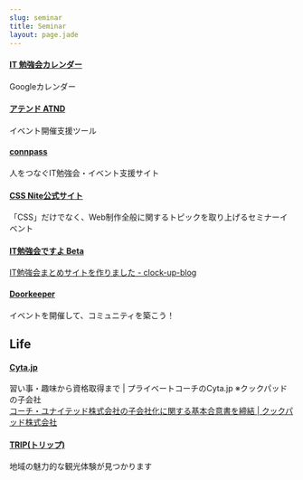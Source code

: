 ```yaml
---
slug: seminar
title: Seminar
layout: page.jade
---
```


#### [IT 勉強会カレンダー](https://www.google.com/calendar/embed?src=fvijvohm91uifvd9hratehf65k@group.calendar.google.com)
Googleカレンダー

#### [アテンド ATND](http://atnd.org/)
イベント開催支援ツール

#### [connpass](http://connpass.com/)
人をつなぐIT勉強会・イベント支援サイト

#### [CSS Nite公式サイト](http://cssnite.jp/)
「CSS」だけでなく、Web制作全般に関するトピックを取り上げるセミナーイベント

#### [IT勉強会ですよ Beta](http://itcal.jp/)
[IT勉強会まとめサイトを作りました - clock-up-blog](http://blog.clock-up.jp/entry/2014/01/02/221254)

#### [Doorkeeper](http://www.doorkeeper.jp/)
イベントを開催して、コミュニティを築こう！


## Life

#### [Cyta.jp](http://cyta.jp/)
習い事・趣味から資格取得まで | プライベートコーチのCyta.jp ※クックパッドの子会社  
[コーチ・ユナイテッド株式会社の子会社化に関する基本合意書を締結 | クックパッド株式会社](https://info.cookpad.com/press/2013/0906/)

#### [TRIP(トリップ)](https://trip-u.com/)
地域の魅力的な観光体験が見つかります